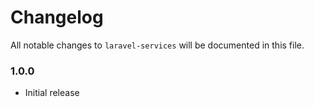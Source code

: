 # Changelog

All notable changes to `laravel-services` will be documented in this file.

### 1.0.0
- Initial release